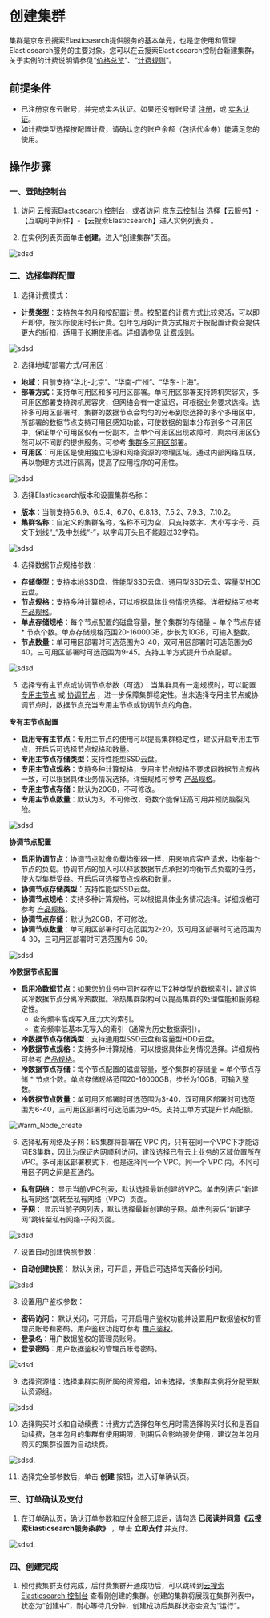 # 创建集群

集群是京东云搜索Elasticsearch提供服务的基本单元，也是您使用和管理Elasticsearch服务的主要对象。您可以在云搜索Elasticsearch控制台新建集群，关于实例的计费说明请参见“[价格总览](../Pricing/Price-Overview.md)”、“[计费规则](../Pricing/Billing-Rules.md)”。

## 前提条件

- 已注册京东云账号，并完成实名认证。如果还没有账号请 [注册](https://accounts.jdcloud.com/p/regPage?source=jdcloud&ReturnUrl=https%3a%2f%2fuc.jdcloud.com%2fpassport%2fcomplete%3freturnUrl%3dhttps%3a%2f%2fwww.jdcloud.com)，或 [实名认证](https://uc.jdcloud.com/account/certify)。
- 如计费类型选择按配置计费，请确认您的账户余额（包括代金券）能满足您的使用。

## 操作步骤

### 一、登陆控制台
1. 访问 [云搜索Elasticsearch 控制台](https://es-console.jdcloud.com/clusters)，或者访问 [京东云控制台](https://console.jdcloud.com/) 选择【云服务】-【互联网中间件】-【云搜索Elasticsearch】进入实例列表页 。

2. 在实例列表页面单击**创建**，进入“创建集群”页面。

![sdsd](../../../../image/Elasticsearch/Create/Create_Instance_1.png)

### 二、选择集群配置

1. 选择计费模式：
- **计费类型**：支持包年包月和按配置计费。按配置的计费方式比较灵活，可以即开即停，按实际使用时长计费。包年包月的计费方式相对于按配置计费会提供更大的折扣，适用于长期使用者。详细请参见 [计费规则](../Pricing/Billing-Rules.md)。

![sdsd](../../../../image/Elasticsearch/Create/Create_Instance_2.png)

2. 选择地域/部署方式/可用区：
- **地域**：目前支持“华北-北京”、“华南-广州”、“华东-上海”。
- **部署方式**：支持单可用区和多可用区部署。单可用区部署支持跨机架容灾，多可用区部署支持跨机房容灾，但网络会有一定延迟，可根据业务要求选择。选择多可用区部署时，集群的数据节点会均匀的分布到您选择的多个多用区中，所部署的数据节点支持可用区感知功能，可使数据的副本分布到多个可用区中，保证单个可用区仅有一份副本，当单个可用区出现故障时，剩余可用区仍然可以不间断的提供服务。可参考 [集群多可用区部署](../Getting-Started/MultiAZ-ES.md)。
- **可用区**：可用区是使用独立电源和网络资源的物理区域。通过内部网络互联，再以物理方式进行隔离，提高了应用程序的可用性。

![sdsd](../../../../image/Elasticsearch/Create/Create_Instance_3.png)

3. 选择Elasticsearch版本和设置集群名称：
- **版本**：当前支持5.6.9、6.5.4、6.7.0、6.8.13、7.5.2、7.9.3、7.10.2。
- **集群名称**：自定义的集群名称，名称不可为空，只支持数字、大小写字母、英文下划线“_”及中划线“-”，以字母开头且不能超过32字符。

![sdsd](../../../../image/Elasticsearch/Create/Create_Instance_4.png)

4. 选择数据节点规格参数：
- **存储类型**：支持本地SSD盘、性能型SSD云盘、通用型SSD云盘、容量型HDD云盘。
- **节点规格**：支持多种计算规格，可以根据具体业务情况选择。详细规格可参考 [产品规格](../Introduction/Specifications.md)。
- **单点存储规格**：每个节点配置的磁盘容量，整个集群的存储量 = 单个节点存储 * 节点个数。单点存储规格范围20-16000GB，步长为10GB，可输入整数。
- **节点数量**：单可用区部署时可选范围为3-40，双可用区部署时可选范围为6-40，三可用区部署时可选范围为9-45。支持工单方式提升节点配额。

![sdsd](../../../../image/Elasticsearch/Create/Create_Instance_5.png)

5. 选择专有主节点或协调节点参数（可选）：当集群具有一定规模时，可以配置 [专用主节点](../Operation-Guide/Instance/Nodes/Dedicated-master-node.md) 或 [协调节点](../Operation-Guide/Instance/Nodes/Coordinating-node.md) ，进一步保障集群稳定性。当未选择专用主节点或协调节点时，数据节点充当专用主节点或协调节点的角色。

**专有主节点配置**
- **启用专有主节点**：专用主节点的使用可以提高集群稳定性，建议开启专用主节点，开启后可选择节点规格和数量。
- **专用主节点存储类型**：支持性能型SSD云盘。
- **专用主节点规格**：支持多种计算规格，专用主节点规格不要求同数据节点规格一致，可以根据具体业务情况选择。详细规格可参考 [产品规格](../Introduction/Specifications.md)。
- **专用主节点存储**：默认为20GB，不可修改。
- **专用主节点数量**：默认为3，不可修改，奇数个能保证高可用并预防脑裂风险。

![sdsd](../../../../image/Elasticsearch/Create/Create_Instance_6.png)

**协调节点配置**
- **启用协调节点**：协调节点就像负载均衡器一样，用来响应客户请求，均衡每个节点的负载。协调节点的加入可以释放数据节点承担的均衡节点负载的任务，使大型集群受益。开启后可选择节点规格和数量。
- **协调节点存储类型**：支持性能型SSD云盘。
- **协调节点规格**：支持多种计算规格，可以根据具体业务情况选择。详细规格可参考 [产品规格](../Introduction/Specifications.md)。
- **协调节点存储**：默认为20GB，不可修改。
- **协调节点数量**：单可用区部署时可选范围为2-20，双可用区部署时可选范围为4-30，三可用区部署时可选范围为6-30。

![sdsd](../../../../image/Elasticsearch/Create/Create_Instance_7.png)

**冷数据节点配置**
- **启用冷数据节点**：如果您的业务中同时存在以下2种类型的数据索引，建议购买冷数据节点分离冷热数据。冷热集群架构可以提高集群的处理性能和服务稳定性。
   - 查询频率高或写入压力大的索引。
   - 查询频率低基本无写入的索引（通常为历史数据索引）。
- **冷数据节点存储类型**：支持通用型SSD云盘和容量型HDD云盘。
- **冷数据节点规格**：支持多种计算规格，可以根据具体业务情况选择。详细规格可参考 [产品规格](../Introduction/Specifications.md)。
- **冷数据节点存储**：每个节点配置的磁盘容量，整个集群的存储量 = 单个节点存储 * 节点个数。单点存储规格范围20-16000GB，步长为10GB，可输入整数。
- **冷数据节点数量**：单可用区部署时可选范围为3-40，双可用区部署时可选范围为6-40，三可用区部署时可选范围为9-45。支持工单方式提升节点配额。

![Warm_Node_create](../../../../image/Elasticsearch/Nodes/Warm_Node_create.png)

6. 选择私有网络及子网：ES集群将部署在 VPC 内，只有在同一个VPC下才能访问ES集群，因此为保证内网顺利访问，建议选择已有云上业务的区域位置所在 VPC。多可用区部署模式下，也是选择同一个 VPC。同一个 VPC 内，不同可用区子网之间是互通的。
- **私有网络**： 显示当前VPC列表，默认选择最新创建的VPC。单击列表后“新建私有网络”跳转至私有网络（VPC）页面。
- **子网**： 显示当前子网列表，默认选择最新创建的子网。单击列表后“新建子网”跳转至私有网络-子网页面。

![sdsd](../../../../image/Elasticsearch/Create/Create_Instance_8.png)

7. 设置自动创建快照参数：
- **自动创建快照**： 默认关闭，可开启，开启后可选择每天备份时间。

![sdsd](../../../../image/Elasticsearch/Create/Create_Instance_9.png)

8. 设置用户鉴权参数：
- **密码访问**： 默认关闭，可开启，可开启用户鉴权功能并设置用户数据鉴权的管理员账号和密码。用户鉴权功能可参考 [用户鉴权](../Operation-Guide/Auth/Auth_introduction.md)。
- **登录名**：用户数据鉴权的管理员账号。
- **登录密码**：用户数据鉴权的管理员账号密码。

![sdsd](../../../../image/Elasticsearch/Create/Create_Instance_10.png)

9. 选择资源组：选择集群实例所属的资源组，如未选择，该集群实例将分配至默认资源组。

![sdsd](../../../../image/Elasticsearch/Create/Create_Instance_11.png)

10. 选择购买时长和自动续费：计费方式选择包年包月时需选择购买时长和是否自动续费，包年包月的集群有使用期限，到期后会影响服务使用，建议包年包月购买的集群设置为自动续费。

![sdsd](../../../../image/Elasticsearch/Create/Create_Instance_12.png).

11. 选择完全部参数后，单击 **创建** 按钮，进入订单确认页。

### 三、订单确认及支付
1. 在订单确认页，确认订单参数和应付金额无误后，请勾选 **已阅读并同意《云搜索Elasticsearch服务条款》** ，单击 **立即支付** 并支付。

![sdsd](../../../../image/Elasticsearch/Create/Create_Instance_Order.png).

### 四、创建完成
1. 预付费集群支付完成，后付费集群开通成功后，可以跳转到[云搜索Elasticsearch 控制台](https://es-console.jdcloud.com/clusters) 查看刚创建的集群。创建的集群将展现在集群列表中，状态为“创建中”，耐心等待几分钟，创建成功后集群状态会变为“运行”。

